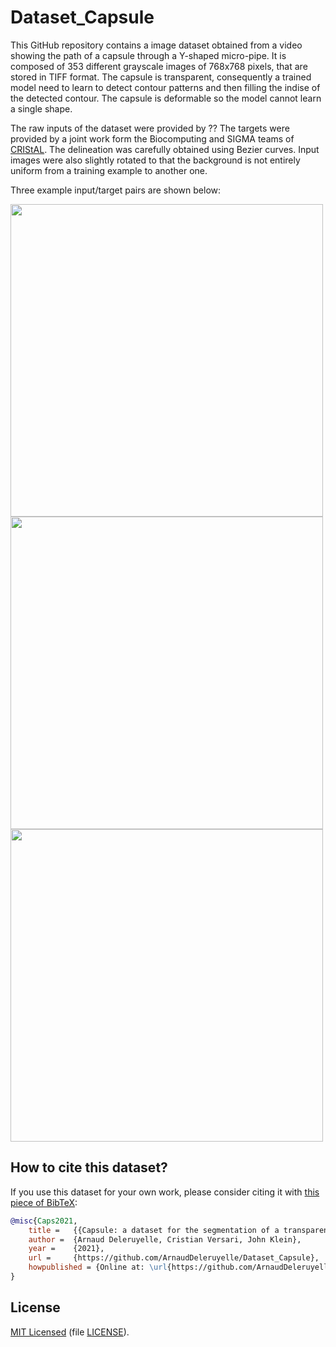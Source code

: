 # Dataset_Capsule

This GitHub repository contains a image dataset obtained from a video showing the path of a capsule through a Y-shaped micro-pipe.
It is composed of 353 different grayscale images of 768x768 pixels, that are stored in TIFF format. 
The capsule is transparent, consequently a trained model need to learn to detect contour patterns and then filling the indise of the detected contour. The capsule is deformable so the model cannot learn a single shape. 

The raw inputs of the dataset were provided by ??
The targets were provided by a joint work form the Biocomputing and SIGMA teams of [CRIStAL](https://www.cristal.univ-lille.fr). The delineation was carefully obtained using Bezier curves. Input images were also slightly rotated to that the background is not entirely uniform from a training example to another one. 

Three example input/target pairs are shown below:

<img src="https://user-images.githubusercontent.com/16539991/135630329-6f3d0f27-9962-4dc2-94bb-3e3553bba6d7.png" width="500">
<img src="https://user-images.githubusercontent.com/16539991/135630593-cd4ee5e0-87f3-45b5-81fd-a76f6eca6c83.png" width="500">
<img src="https://user-images.githubusercontent.com/16539991/135630606-3b9ece16-b855-4693-b47a-708a43aa6100.png" width="500">


## How to cite this dataset?
If you use this dataset for your own work, please consider citing it with [this piece of BibTeX](capsule.bib):


```bibtex
@misc{Caps2021,
    title =   {{Capsule: a dataset for the segmentation of a transparent and deformable capsule.}},
    author =  {Arnaud Deleruyelle, Cristian Versari, John Klein},
    year =    {2021},
    url =     {https://github.com/ArnaudDeleruyelle/Dataset_Capsule},
    howpublished = {Online at: \url{https://github.com/ArnaudDeleruyelle/Dataset_Capsule}},
}
```


## License 
[MIT Licensed](https://github.com/ArnaudDeleruyelle/Dataset_Capsule/blob/main/LICENCE) (file [LICENSE](LICENSE)).
